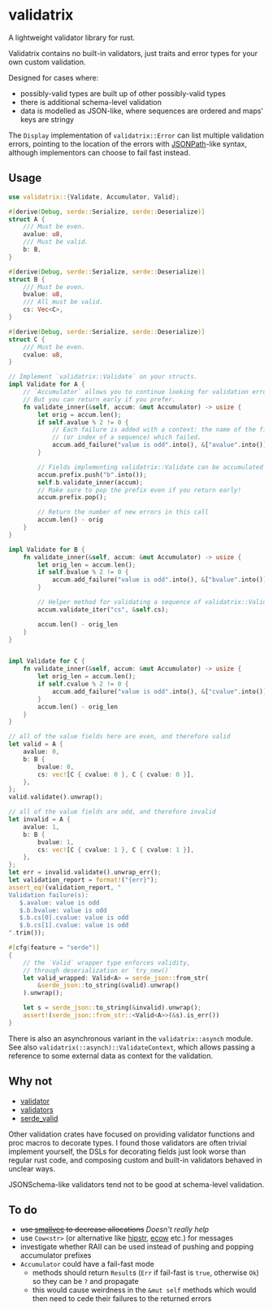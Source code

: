 # validatrix

A lightweight validator library for rust.

Validatrix contains no built-in validators, just traits and error types for your own custom validation.

Designed for cases where:

- possibly-valid types are built up of other possibly-valid types
- there is additional schema-level validation
- data is modelled as JSON-like, where sequences are ordered and maps' keys are stringy

The `Display` implementation of `validatrix::Error` can list multiple validation errors,
pointing to the location of the errors with [JSONPath](https://jsonpath.com/)-like syntax,
although implementors can choose to fail fast instead.

## Usage

```rust
use validatrix::{Validate, Accumulator, Valid};

#[derive(Debug, serde::Serialize, serde::Deserialize)]
struct A {
    /// Must be even.
    avalue: u8,
    /// Must be valid.
    b: B,
}

#[derive(Debug, serde::Serialize, serde::Deserialize)]
struct B {
    /// Must be even.
    bvalue: u8,
    /// All must be valid.
    cs: Vec<C>,
}

#[derive(Debug, serde::Serialize, serde::Deserialize)]
struct C {
    /// Must be even.
    cvalue: u8,
}

// Implement `validatrix::Validate` on your structs.
impl Validate for A {
    // `Accumulator` allows you to continue looking for validation errors after the first.
    // But you can return early if you prefer.
    fn validate_inner(&self, accum: &mut Accumulator) -> usize {
        let orig = accum.len();
        if self.avalue % 2 != 0 {
            // Each failure is added with a context: the name of the field
            // (or index of a sequence) which failed.
            accum.add_failure("value is odd".into(), &["avalue".into()]);
        }

        // Fields implementing validatrix::Validate can be accumulated too.
        accum.prefix.push("b".into());
        self.b.validate_inner(accum);
        // Make sure to pop the prefix even if you return early!
        accum.prefix.pop();

        // Return the number of new errors in this call
        accum.len() - orig
    }
}

impl Validate for B {
    fn validate_inner(&self, accum: &mut Accumulator) -> usize {
        let orig_len = accum.len();
        if self.bvalue % 2 != 0 {
            accum.add_failure("value is odd".into(), &["bvalue".into()]);
        }

        // Helper method for validating a sequence of validatrix::Validate structs
        accum.validate_iter("cs", &self.cs);

        accum.len() - orig_len
    }
}


impl Validate for C {
    fn validate_inner(&self, accum: &mut Accumulator) -> usize {
        let orig_len = accum.len();
        if self.cvalue % 2 != 0 {
            accum.add_failure("value is odd".into(), &["cvalue".into()]);
        }
        accum.len() - orig_len
    }
}

// all of the value fields here are even, and therefore valid
let valid = A {
    avalue: 0,
    b: B {
        bvalue: 0,
        cs: vec![C { cvalue: 0 }, C { cvalue: 0 }],
    },
};
valid.validate().unwrap();

// all of the value fields are odd, and therefore invalid
let invalid = A {
    avalue: 1,
    b: B {
        bvalue: 1,
        cs: vec![C { cvalue: 1 }, C { cvalue: 1 }],
    },
};
let err = invalid.validate().unwrap_err();
let validation_report = format!("{err}");
assert_eq!(validation_report, "
Validation failure(s):
   $.avalue: value is odd
   $.b.bvalue: value is odd
   $.b.cs[0].cvalue: value is odd
   $.b.cs[1].cvalue: value is odd
".trim());

#[cfg(feature = "serde")]
{
    // the `Valid` wrapper type enforces validity,
    // through deserialization or `try_new()`
    let valid_wrapped: Valid<A> = serde_json::from_str(
        &serde_json::to_string(&valid).unwrap()
    ).unwrap();

    let s = serde_json::to_string(&invalid).unwrap();
    assert!(serde_json::from_str::<Valid<A>>(&s).is_err())
}

```

There is also an asynchronous variant in the `validatrix::asynch` module.
See also `validatrix(::asynch)::ValidateContext`,
which allows passing a reference to some external data as context for the validation.

## Why not

- [validator](https://crates.io/crates/validator)
- [validators](https://crates.io/crates/validators)
- [serde_valid](https://crates.io/crates/serde_valid)

Other validation crates have focused on providing validator functions and proc macros to decorate types.
I found those validators are often trivial implement yourself,
the DSLs for decorating fields just look worse than regular rust code,
and composing custom and built-in validators behaved in unclear ways.

JSONSchema-like validators tend not to be good at schema-level validation.

## To do

- ~~use [smallvec](https://crates.io/crates/smallvec) to decrease allocations~~ _Doesn't really help_
- use `Cow<str>` (or alternative like [hipstr](https://crates.io/crates/hipstr), [ecow](https://crates.io/crates/ecow) etc.) for messages
- investigate whether RAII can be used instead of pushing and popping accumulator prefixes
- `Accumulator` could have a fail-fast mode
  - methods should return `Result`s (`Err` if fail-fast is `true`, otherwise `Ok`) so they can be `?` and propagate
  - this would cause weirdness in the `&mut self` methods which would then need to cede their failures to the returned errors
